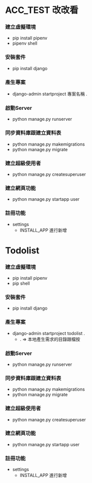 # ACC_TEST 改改看

### 建立虛擬環境
- pip install pipenv
- pipenv shell

### 安裝套件
- pip install django

### 產生專案
- django-admin startproject 專案名稱 .

### 啟動Server
- python manage.py runserver

### 同步資料庫跟建立資料表
- python manage.py makemigrations
- python manage.py migrate

### 建立超級使用者
- python manage.py createsuperuser

### 建立網頁功能
- python manage.py startapp user

### 註冊功能
- settings
    - INSTALL_APP 進行新增





# Todolist

### 建立虛擬環境
- pip install pipenv
- pip shell

### 安裝套件
- pip install django

### 產生專案
- django-admin startproject todolist .
    - . => 本地產生需求的目錄跟檔按

### 啟動Server
- python manage.py runserver


### 同步資料庫跟建立資料表
- python manage.py makemigrations
- python manage.py migrate

### 建立超級使用者
- python manage.py createsuperuser

### 建立網頁功能
- python manage.py startapp user

### 註冊功能
- settings
    - INSTALL_APP 進行新增
